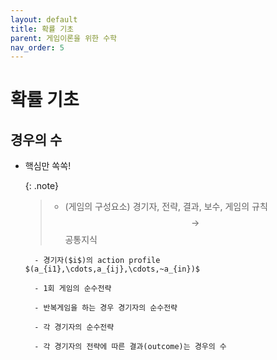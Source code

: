 ```yaml
---
layout: default
title: 확률 기초
parent: 게임이론을 위한 수학
nav_order: 5
---
```



# 확률 기초

## 경우의 수

- 핵심만 쏙쏙!

    {: .note}
	>- (게임의 구성요소) 경기자, 전략, 결과, 보수, 게임의 규칙 $$\rightarrow$$ 공통지식

		- 경기자($i$)의 action profile $(a_{i1},\cdots,a_{ij},\cdots,~a_{in})$

		- 1회 게임의 순수전략

		- 반복게임을 하는 경우 경기자의 순수전략

		- 각 경기자의 순수전략

		- 각 경기자의 전략에 따른 결과(outcome)는 경우의 수